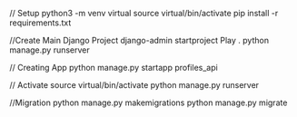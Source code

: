 // Setup
python3 -m venv virtual
source virtual/bin/activate
pip install -r requirements.txt

//Create Main Django Project
django-admin startproject Play .
python manage.py runserver

// Creating App
python manage.py startapp profiles_api

// Activate
source virtual/bin/activate
python manage.py runserver

//Migration
python manage.py makemigrations
python manage.py migrate
